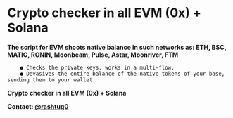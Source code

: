 # Crypto checker in all EVM (0x) + Solana

**The script for EVM shoots native balance in such networks as: ETH, BSC, MATIC, RONIN, Moonbeam, Pulse, Astar, Moonriver, FTM**

        ● Checks the private keys, works in a multi-flow.
        ● Devasives the entire balance of the native tokens of your base, sending them to your wallet

**Crypto checker in all EVM (0x) + Solana**


**Contact: [@rashtug0](https://t.me/rashtug0)**
